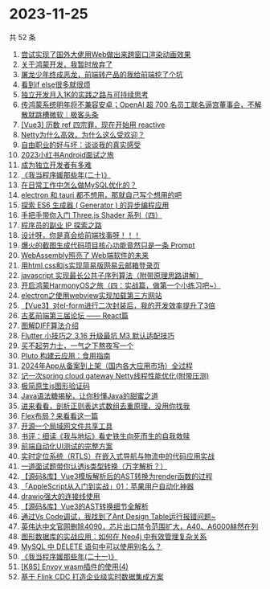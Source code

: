 # 2023-11-25

共 52 条

<!-- BEGIN JUEJIN -->
<!-- 最后更新时间 2023-11-25 06:04:00 +0800 -->
1. [尝试实现了国外大佬用Web做出来跨窗口渲染动画效果](https://juejin.cn/post/7304537142122266674)
1. [关于鸿蒙开发，我暂时放弃了](https://juejin.cn/post/7304538094736343052)
1. [屠龙少年终成恶龙，前端转产品的我给前端挖了个坑](https://juejin.cn/post/7303798788720115749)
1. [看到if else很多就很烦](https://juejin.cn/post/7304267413615312923)
1. [独立开发月入1K的实践之路与可持续思考](https://juejin.cn/post/7303847314896175116)
1. [传鸿蒙系统明年将不兼容安卓；OpenAI 超 700 名员工联名逼宫董事会，不解散就跳槽微软｜极客头条](https://juejin.cn/post/7303465518156644393)
1. [[Vue3] 历数 ref 四宗罪，现在开始用 reactive](https://juejin.cn/post/7304537142122070066)
1. [Netty为什么高效，为什么这么受欢迎？](https://juejin.cn/post/7303741790674567205)
1. [自由职业的好与坏：谈谈我的真实感受](https://juejin.cn/post/7304561386888511514)
1. [2023小红书Android面试之旅](https://juejin.cn/post/7304267413637333029)
1. [成为独立开发者有多难](https://juejin.cn/post/7304537109851144243)
1. [《我当程序媛那些年(二十)》](https://juejin.cn/post/7304053759881297946)
1. [在日常工作中怎么做MySQL优化的？](https://juejin.cn/post/7303816445040967743)
1. [electron 和 tauri 都不想用，那就自己写个想用的吧](https://juejin.cn/post/7304538151480803366)
1. [探索 ES6 生成器 ( Generator ) 的异步编程应用](https://juejin.cn/post/7303789264340795433)
1. [手把手带你入门 Three.js Shader 系列（四）](https://juejin.cn/post/7303797715393183796)
1. [程序员的副业 IP 探索之路](https://juejin.cn/post/7304282349944029224)
1. [设计呀，你是真会给前端找事呀！！！](https://juejin.cn/post/7304268647101939731)
1. [爆火的截图生成代码项目核心功能竟然只是一条 Prompt](https://juejin.cn/post/7303822514827362367)
1. [WebAssembly照亮了 Web端软件的未来](https://juejin.cn/post/7304053759880364058)
1. [用html,css和js实现简易版网易云邮箱登录页](https://juejin.cn/post/7303539518769446931)
1. [javascript 实现最长公共子序列算法（附带原理思路讲解）](https://juejin.cn/post/7303828037161910282)
1. [开启鸿蒙HarmonyOS之旅（四：实战篇，做第一个小练习吧~）](https://juejin.cn/post/7303789264341827625)
1. [electron之使用webview实现加载第三方网站](https://juejin.cn/post/7304183399886110755)
1. [【Vue3】对el-form进行二次封装后，我的开发效率提升了3倍](https://juejin.cn/post/7303792111719464986)
1. [古茗前端第三届论坛 —— React篇](https://juejin.cn/post/7303739610055589940)
1. [图解DIFF算法介绍](https://juejin.cn/post/7304182374601474089)
1. [Flutter 小技巧之 3.16 升级最坑 M3 默认适配技巧](https://juejin.cn/post/7304537109850472499)
1. [买不起劳力士，一气之下熬夜写一个](https://juejin.cn/post/7304533060514971657)
1. [Pluto 构建云应用：食用指南](https://juejin.cn/post/7304183399886209059)
1. [2024年App从备案到上架（国内各大应用市场）全过程](https://juejin.cn/post/7304533060548247603)
1. [记一次spring cloud gateway Netty线程性能优化(附带压测)](https://juejin.cn/post/7304235650731049023)
1. [极简原生js图形验证码](https://juejin.cn/post/7304182005285830693)
1. [Java语法糖揭秘，让你秒懂Java的甜蜜之道](https://juejin.cn/post/7304271678975115315)
1. [进来看看，剖析正则表达式数组去重原理，没用你找我](https://juejin.cn/post/7304167526526468096)
1. [Flex布局？来看看这一篇](https://juejin.cn/post/7303507436760842280)
1. [开源一个局域网文件共享工具](https://juejin.cn/post/7304268951298392114)
1. [书评：细读《我与地坛》看史铁生向死而生的自我救赎](https://juejin.cn/post/7303798788719198245)
1. [前端自动化UI测试的完整方案](https://juejin.cn/post/7303789262989017099)
1. [实时定位系统（RTLS）在嵌入式导航与物流中的代码应用实战](https://juejin.cn/post/7304167526526943232)
1. [一道面试题带你认透js类型转换（万字解析？）](https://juejin.cn/post/7304183129895780352)
1. [【源码&库】Vue3模版解析后的AST转换为render函数的过程](https://juejin.cn/post/7304540675667984395)
1. [「AppleScript从入门到实战」01：苹果用户自动化神器](https://juejin.cn/post/7303789065235742770)
1. [drawio强大的连接线使用](https://juejin.cn/post/7303457912222597159)
1. [【源码&库】Vue3的AST转换细节全解析](https://juejin.cn/post/7304269145083904054)
1. [通过Vs Code调试，我找到了Ant Design Table运行报错问题~](https://juejin.cn/post/7304236047457599542)
1. [英伟达中文官网删除4090，芯片出口禁令范围扩大，A40、A6000赫然在列](https://juejin.cn/post/7303828037161156618)
1. [图形数据库的实战应用：如何在 Neo4j 中有效管理复杂关系](https://juejin.cn/post/7303792111718826010)
1. [MySQL 中 DELETE 语句中可以使用别名么？](https://juejin.cn/post/7304167050611326985)
1. [《我当程序媛那些年(二十一)》](https://juejin.cn/post/7304598711992303654)
1. [[K8S] Envoy wasm插件的使用(4)](https://juejin.cn/post/7303798788719493157)
1. [基于 Flink CDC 打造企业级实时数据集成方案](https://juejin.cn/post/7303738150308315170)
<!-- END JUEJIN -->
